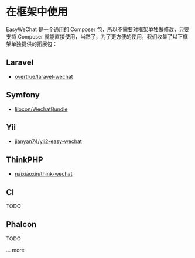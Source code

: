 # 在框架中使用

EasyWeChat 是一个通用的 Composer 包，所以不需要对框架单独做修改，只要支持 Composer 就能直接使用，当然了，为了更方便的使用，我们收集了以下框架单独提供的拓展包：

## Laravel

- [overtrue/laravel-wechat](https://github.com/overtrue/laravel-wechat)


## Symfony

- [lilocon/WechatBundle](https://github.com/lilocon/WechatBundle)

## Yii

- [jianyan74/yii2-easy-wechat](https://github.com/jianyan74/yii2-easy-wechat)

## ThinkPHP

- [naixiaoxin/think-wechat](https://github.com/qiqizjl/think-wechat)

## CI

TODO

## Phalcon

TODO

... more

